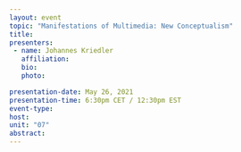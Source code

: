 ```yaml
---
layout: event
topic: "Manifestations of Multimedia: New Conceptualism"
title: 
presenters:
 - name: Johannes Kriedler
   affiliation: 
   bio: 
   photo: 

presentation-date: May 26, 2021
presentation-time: 6:30pm CET / 12:30pm EST
event-type: 
host: 
unit: "07"
abstract: 
---
```

